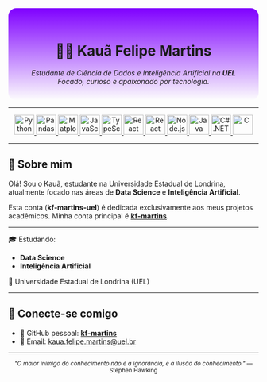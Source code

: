 <!-- Fundo com gradiente roxo -->
<div align="center" style="background: linear-gradient(180deg, #7f00ff 0%, transparent 100%); padding: 30px; border-radius: 16px;">
  <h1>👨‍🎓 Kauã Felipe Martins</h1>
  <em>Estudante de Ciência de Dados e Inteligência Artificial na <strong>UEL</strong><br>
  Focado, curioso e apaixonado por tecnologia.</em>
</div>

---

<p align="center">
  <a href="https://www.python.org/" target="_blank">
    <img src="https://cdn.jsdelivr.net/gh/devicons/devicon/icons/python/python-original.svg" alt="Python" width="40"/>
  </a>
  <a href="https://pandas.pydata.org/" target="_blank">
    <img src="https://cdn.jsdelivr.net/gh/devicons/devicon/icons/pandas/pandas-original.svg" alt="Pandas" width="40"/>
  </a>
  <a href="https://matplotlib.org/" target="_blank">
    <img src="https://cdn.jsdelivr.net/gh/devicons/devicon/icons/matplotlib/matplotlib-original.svg" alt="Matplotlib" width="40"/>
  </a>
  <a href="https://developer.mozilla.org/en-US/docs/Web/JavaScript" target="_blank">
    <img src="https://cdn.jsdelivr.net/gh/devicons/devicon/icons/javascript/javascript-original.svg" alt="JavaScript" width="40"/>
  </a>
  <a href="https://www.typescriptlang.org/" target="_blank">
    <img src="https://cdn.jsdelivr.net/gh/devicons/devicon/icons/typescript/typescript-original.svg" alt="TypeScript" width="40"/>
  </a>
  <a href="https://react.dev/" target="_blank">
    <img src="https://cdn.jsdelivr.net/gh/devicons/devicon/icons/react/react-original.svg" alt="React" width="40"/>
  </a>
  <a href="https://reactnative.dev/" target="_blank">
    <img src="https://cdn.jsdelivr.net/gh/devicons/devicon/icons/react/react-original.svg" alt="React Native" width="40"/>
  </a>
  <a href="https://nodejs.org/" target="_blank">
    <img src="https://cdn.jsdelivr.net/gh/devicons/devicon/icons/nodejs/nodejs-original.svg" alt="Node.js" width="40"/>
  </a>
  <a href="https://www.java.com/" target="_blank">
    <img src="https://cdn.jsdelivr.net/gh/devicons/devicon/icons/java/java-original.svg" alt="Java" width="40"/>
  </a>
  <a href="https://dotnet.microsoft.com/" target="_blank">
    <img src="https://dotnet.microsoft.com/blob-assets/images/dotnet-icons/square.png" alt="C# .NET" width="40"/>
  </a>
  <a href="https://learn.microsoft.com/pt-br/cpp/c-language/?view=msvc-170" target="_blank">
    <img src="https://cdn.jsdelivr.net/gh/devicons/devicon/icons/c/c-original.svg" alt="C" width="40"/>
  </a>
</p>

---

## 🚀 Sobre mim

Olá! Sou o Kauã, estudante na Universidade Estadual de Londrina, atualmente focado nas áreas de **Data Science** e **Inteligência Artificial**.

Esta conta (**kf‑martins‑uel**) é dedicada exclusivamente aos meus projetos acadêmicos. Minha conta principal é [**kf‑martins**](https://github.com/kf-martins).

---

🎓 Estudando:
- **Data Science**
- **Inteligência Artificial**

📍 Universidade Estadual de Londrina (UEL)

---

## 🤝 Conecte-se comigo

- 🔗 GitHub pessoal: [**kf‑martins**](https://github.com/kf-martins)  
- 📧 Email: kaua.felipe.martins@uel.br

---

<p align="center">
  <sub><i>"O maior inimigo do conhecimento não é a ignorância, é a ilusão do conhecimento."</i> — Stephen Hawking</sub>
</p>

